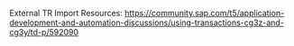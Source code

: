 <!-- Author: Aman Kumar -->
<!-- Created to record a comprehensive list of resources I have utilized to learn this valuable skill. -->
<!-- Date: 02-Sep-2025 -->

External TR Import Resources:
https://community.sap.com/t5/application-development-and-automation-discussions/using-transactions-cg3z-and-cg3y/td-p/592090